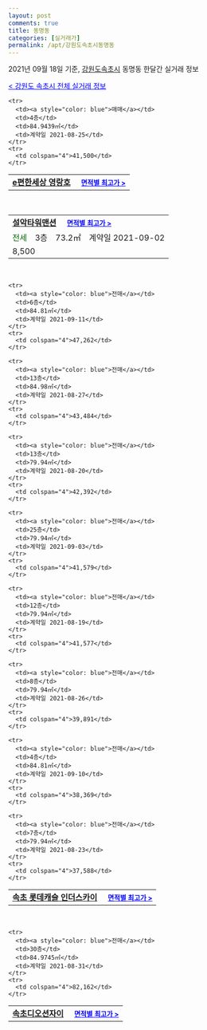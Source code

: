 ```yaml
---
layout: post
comments: true
title: 동명동
categories: [실거래가]
permalink: /apt/강원도속초시동명동
---
```


2021년 09월 18일 기준, <a href="/apt/강원도속초시">강원도속초시</a> 동명동 한달간 실거래 정보

<a style="color: blue;" href="/apt/강원도속초시">< 강원도 속초시 전체 실거래 정보</a>
<!---- start ---->
<table>
  <tr>
    <td colspan="4" style="font-weight: bold;"><a href="/apt/강원도속초시동명동e편한세상영랑호">e편한세상 영랑호</a> &nbsp;&nbsp;&nbsp; <a style="color: blue; font-size: smaller;" href="/apt/강원도속초시동명동e편한세상영랑호">면적별 최고가 ></a></td>
  </tr>
    
    <tr>
      <td><a style="color: blue">매매</a></td>
      <td>4층</td>
      <td>84.9439㎡</td>
      <td>계약일 2021-08-25</td>
    </tr>
    <tr>
      <td colspan="4">41,500</td>
    </tr>
      
</table>
<br>
<table>
  <tr>
    <td colspan="4" style="font-weight: bold;"><a href="/apt/강원도속초시동명동설악타워맨션">설악타워맨션</a> &nbsp;&nbsp;&nbsp; <a style="color: blue; font-size: smaller;" href="/apt/강원도속초시동명동설악타워맨션">면적별 최고가 ></a></td>
  </tr>
    
  <tr>
    <td><a style="color: darkgreen">전세</a></td>
    <td>3층</td>
    <td>73.2㎡</td>
    <td>계약일 2021-09-02</td>
  </tr>
  <tr>
    <td colspan="4">8,500</td>
  </tr>
    
</table>
<br>
<table>
  <tr>
    <td colspan="4" style="font-weight: bold;"><a href="/apt/강원도속초시동명동속초롯데캐슬인더스카이">속초 롯데캐슬 인더스카이</a> &nbsp;&nbsp;&nbsp; <a style="color: blue; font-size: smaller;" href="/apt/강원도속초시동명동속초롯데캐슬인더스카이">면적별 최고가 ></a></td>
  </tr>
    
    <tr>
      <td><a style="color: blue">전매</a></td>
      <td>6층</td>
      <td>84.81㎡</td>
      <td>계약일 2021-09-11</td>
    </tr>
    <tr>
      <td colspan="4">47,262</td>
    </tr>
      
    <tr>
      <td><a style="color: blue">전매</a></td>
      <td>13층</td>
      <td>84.98㎡</td>
      <td>계약일 2021-08-27</td>
    </tr>
    <tr>
      <td colspan="4">43,484</td>
    </tr>
      
    <tr>
      <td><a style="color: blue">전매</a></td>
      <td>13층</td>
      <td>79.94㎡</td>
      <td>계약일 2021-08-20</td>
    </tr>
    <tr>
      <td colspan="4">42,392</td>
    </tr>
      
    <tr>
      <td><a style="color: blue">전매</a></td>
      <td>25층</td>
      <td>79.94㎡</td>
      <td>계약일 2021-09-03</td>
    </tr>
    <tr>
      <td colspan="4">41,579</td>
    </tr>
      
    <tr>
      <td><a style="color: blue">전매</a></td>
      <td>12층</td>
      <td>79.94㎡</td>
      <td>계약일 2021-08-19</td>
    </tr>
    <tr>
      <td colspan="4">41,577</td>
    </tr>
      
    <tr>
      <td><a style="color: blue">전매</a></td>
      <td>8층</td>
      <td>79.94㎡</td>
      <td>계약일 2021-08-26</td>
    </tr>
    <tr>
      <td colspan="4">39,891</td>
    </tr>
      
    <tr>
      <td><a style="color: blue">전매</a></td>
      <td>4층</td>
      <td>84.81㎡</td>
      <td>계약일 2021-09-10</td>
    </tr>
    <tr>
      <td colspan="4">38,369</td>
    </tr>
      
    <tr>
      <td><a style="color: blue">전매</a></td>
      <td>7층</td>
      <td>79.94㎡</td>
      <td>계약일 2021-08-23</td>
    </tr>
    <tr>
      <td colspan="4">37,588</td>
    </tr>
      
</table>
<br>
<table>
  <tr>
    <td colspan="4" style="font-weight: bold;"><a href="/apt/강원도속초시동명동속초디오션자이">속초디오션자이</a> &nbsp;&nbsp;&nbsp; <a style="color: blue; font-size: smaller;" href="/apt/강원도속초시동명동속초디오션자이">면적별 최고가 ></a></td>
  </tr>
    
    <tr>
      <td><a style="color: blue">전매</a></td>
      <td>30층</td>
      <td>84.9745㎡</td>
      <td>계약일 2021-08-31</td>
    </tr>
    <tr>
      <td colspan="4">82,162</td>
    </tr>
      
</table>
<!---- end ---->
    